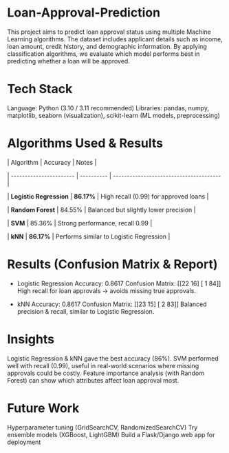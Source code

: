 # Loan-Approval-Prediction
This project aims to predict loan approval status using multiple Machine Learning algorithms. The dataset includes applicant details such as income, loan amount, credit history, and demographic information.  By applying classification algorithms, we evaluate which model performs best in predicting whether a loan will be approved.


# Tech Stack

Language: Python (3.10 / 3.11 recommended)
Libraries: pandas, numpy, matplotlib, seaborn (visualization), scikit-learn (ML models, preprocessing)

# Algorithms Used & Results

| Algorithm               | Accuracy   | Notes                                   |


| ----------------------- | ---------- | --------------------------------------- |


| **Logistic Regression** | **86.17%** | High recall (0.99) for approved loans   |


| **Random Forest**       | 84.55%     | Balanced but slightly lower precision   |


| **SVM**                 | 85.36%     | Strong performance, recall 0.99         |


| **kNN**                 | **86.17%** | Performs similar to Logistic Regression |


# Results (Confusion Matrix & Report)

* Logistic Regression
Accuracy: 0.8617
Confusion Matrix: 
[[22 16]
 [ 1 84]]
High recall for loan approvals → avoids missing true approvals.

* kNN
Accuracy: 0.8617
Confusion Matrix:
[[23 15]
 [ 2 83]]
Balanced precision & recall, similar to Logistic Regression.

# Insights

Logistic Regression & kNN gave the best accuracy (86%).
SVM performed well with recall (0.99), useful in real-world scenarios where missing approvals could be costly.
Feature importance analysis (with Random Forest) can show which attributes affect loan approval most.

# Future Work

Hyperparameter tuning (GridSearchCV, RandomizedSearchCV)
Try ensemble models (XGBoost, LightGBM)
Build a Flask/Django web app for deployment
